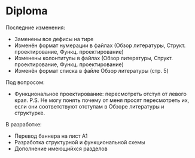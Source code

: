 # Diploma

Последние изменения:
- Заменены все дефисы на тире
- Изменён формат нумерации в файлах (Обзор литературы, Структ. проектирование, Функц. проектирование) 
- Изменены колонтитулы в файлах (Обзор литературы, Структ. проектирование, Функц. проектирование)
- Изменён формат списка в файле Обзор литературы (стр. 5)

Под вопросом:
- Функциональное проектирование: пересмотреть отступ от левого края.
P.S. Не могу понять почему от меня просят пересмотреть их, если они соответствуют отступам в Обзоре литературы и структурке.

В разработке:
- Перевод баннера на лист А1
- Разработка структурной и функциональной схемы
- Дополнение имеющийхся разделов 
